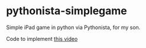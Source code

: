 # pythonista-simplegame
Simple iPad game in python via Pythonista, for my son.

Code to implement [this video](https://youtu.be/x3mRmpVZ-7U?si=W1yTYVkw30zWbVq_)
